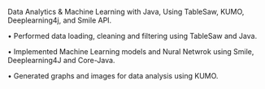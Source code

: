 Data Analytics & Machine Learning with Java, Using TableSaw, KUMO, Deeplearning4j, 
and Smile API.

•	Performed data loading, cleaning and filtering using TableSaw and Java.

•	Implemented Machine Learning models and Nural Netwrok using Smile, Deeplearning4J and Core-Java.

•	Generated graphs and images for data analysis using KUMO. 
